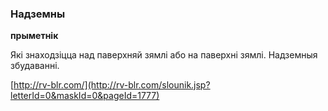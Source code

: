 ### Надземны
**прыметнік**

Які знаходзіцца над паверхняй зямлі або на паверхні зямлі. Надземныя збудаванні.

<a rel="author">[http://rv-blr.com/](http://rv-blr.com/slounik.jsp?letterId=0&maskId=0&pageId=1777)</a>
